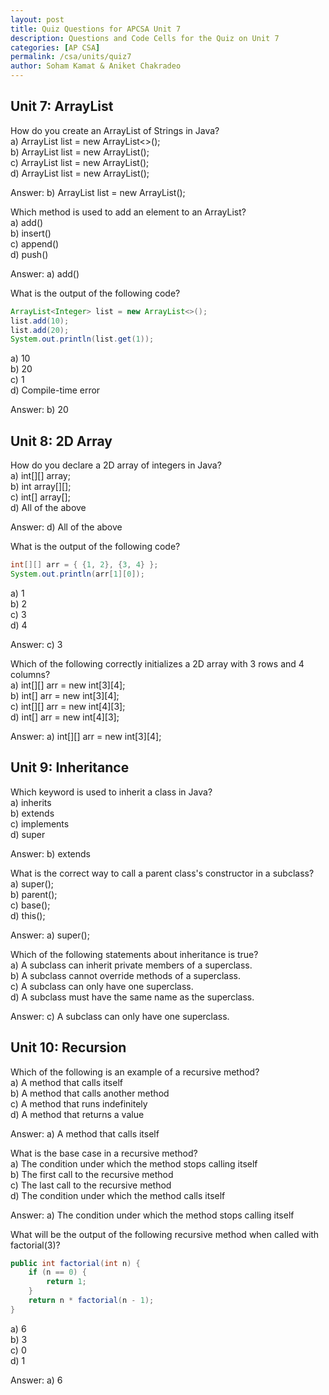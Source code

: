 ```yaml
---
layout: post
title: Quiz Questions for APCSA Unit 7
description: Questions and Code Cells for the Quiz on Unit 7
categories: [AP CSA]
permalink: /csa/units/quiz7
author: Soham Kamat & Aniket Chakradeo
---
```


## Unit 7: ArrayList
How do you create an ArrayList of Strings in Java?<br>
a) ArrayList<String> list = new ArrayList<>();<br>
b) ArrayList<String> list = new ArrayList<String>();<br>
c) ArrayList<String> list = new ArrayList();<br>
d) ArrayList list = new ArrayList<String>();

Answer: b) ArrayList<String> list = new ArrayList<String>();

Which method is used to add an element to an ArrayList?<br>
a) add()<br>
b) insert()<br>
c) append()<br>
d) push()

Answer: a) add()

What is the output of the following code?
```java
ArrayList<Integer> list = new ArrayList<>();
list.add(10);
list.add(20);
System.out.println(list.get(1));
```
a) 10<br>
b) 20<br>
c) 1<br>
d) Compile-time error

Answer: b) 20


## Unit 8: 2D Array

How do you declare a 2D array of integers in Java?<br>
a) int[][] array;<br>
b) int array[][];<br>
c) int[] array[];<br>
d) All of the above

Answer: d) All of the above

What is the output of the following code?
```java
int[][] arr = { {1, 2}, {3, 4} };
System.out.println(arr[1][0]);
```
a) 1<br>
b) 2<br>
c) 3<br>
d) 4

Answer: c) 3

Which of the following correctly initializes a 2D array with 3 rows and 4 columns?<br>
a) int[][] arr = new int[3][4];<br>
b) int[] arr = new int[3][4];<br>
c) int[][] arr = new int[4][3];<br>
d) int[] arr = new int[4][3];

Answer: a) int[][] arr = new int[3][4];

## Unit 9: Inheritance
Which keyword is used to inherit a class in Java?<br>
a) inherits<br>
b) extends<br>
c) implements<br>
d) super

Answer: b) extends

What is the correct way to call a parent class's constructor in a subclass?<br>
a) super();<br>
b) parent();<br>
c) base();<br>
d) this();

Answer: a) super();

Which of the following statements about inheritance is true?<br>
a) A subclass can inherit private members of a superclass.<br>
b) A subclass cannot override methods of a superclass.<br>
c) A subclass can only have one superclass.<br>
d) A subclass must have the same name as the superclass.

Answer: c) A subclass can only have one superclass.

## Unit 10: Recursion

Which of the following is an example of a recursive method?<br>
a) A method that calls itself<br>
b) A method that calls another method<br>
c) A method that runs indefinitely<br>
d) A method that returns a value

Answer: a) A method that calls itself

What is the base case in a recursive method?<br>
a) The condition under which the method stops calling itself<br>
b) The first call to the recursive method<br>
c) The last call to the recursive method<br>
d) The condition under which the method calls itself

Answer: a) The condition under which the method stops calling itself

What will be the output of the following recursive method when called with factorial(3)?
```java
public int factorial(int n) {
    if (n == 0) {
        return 1;
    }
    return n * factorial(n - 1);
}
```
a) 6<br>
b) 3<br>
c) 0<br>
d) 1

Answer: a) 6
